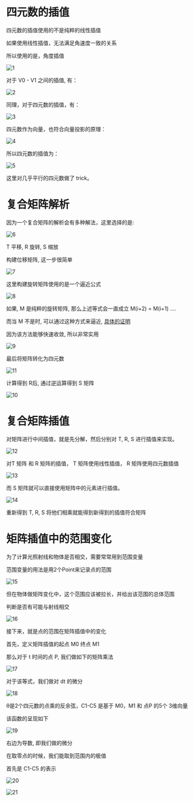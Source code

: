 ﻿
# 四元数的插值

四元数的插值使用的不是纯粹的线性插值

如果使用线性插值，无法满足角速度一致的关系

所以使用的是，角度插值

![1](02_11/1.png)

对于 V0 - V1 之间的插值, 有：

![2](02_11/2.png)

同理，对于四元数的插值，有：

![3](02_11/3.png)

四元数作为向量，也符合向量投影的原理：

![4](02_11/4.png)

所以四元数的插值为：

![5](02_11/5.png)

这里对几乎平行的四元数做了 trick。

# 复合矩阵解析

因为一个复合矩阵的解析会有多种解法，这里选择的是:

![6](02_11/6.png)

T 平移, R 旋转, S 缩放

构建位移矩阵, 这一步很简单

![7](02_11/7.png)

这里构建旋转矩阵使用的是一个逼近公式

![8](02_11/8.png)

如果, M 是纯粹的旋转矩阵, 那么上述等式会一直成立 M(i+2) = M(i+1) ....

而当 M 不是时, 可以通过这种方式来逼近, [具体的证明](https://research.cs.wisc.edu/graphics/Courses/838-s2002/Papers/polar-decomp.pdf)

因为该方法能够快速收敛, 所以非常实用

![9](02_11/9.png)

最后将矩阵转化为四元数

![11](02_11/11.png)

计算得到 R后, 通过逆运算得到 S 矩阵

![10](02_11/10.png)

# 复合矩阵插值

对矩阵进行中间插值，就是先分解，然后分别对 T, R, S 进行插值来实现。

![12](02_11/12.png)

对T 矩阵 和 R 矩阵的插值， T 矩阵使用线性插值， R 矩阵使用四元数插值

![13](02_11/13.png)

而 S 矩阵就可以直接使用矩阵中的元素进行插值。

![14](02_11/14.png)

重新得到 T, R, S 将他们相乘就能得到新得到的插值符合矩阵

# 矩阵插值中的范围变化

为了计算光照射线和物体是否相交，需要常常用到范围变量

范围变量的用法是用2个Point来记录点的范围

![15](02_11/15.png)

但在物体做矩阵变化中，这个范围应该被拉长，并给出该范围的总体范围

判断是否有可能与射线相交

![16](02_11/16.png)

接下来，就是点的范围在矩阵插值中的变化

首先，定义矩阵插值的起点 M0 终点 M1

那么对于 t 时间的点 P, 我们做如下的矩阵乘法

![17](02_11/17.png)

对于该等式，我们做对 dt 的微分

![18](02_11/18.png)

θ是2个四元数的点乘的反余弦，C1-C5 是基于 M0，M1 和 点P 的5个 3维向量

该函数的呈现如下

![19](02_11/19.png)

右边为导数, 即我们做的微分

在取零点的时候，我们能取到范围内的极值

首先是 C1-C5 的表示

![20](02_11/20.png)

![21](02_11/21.png)









